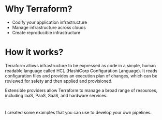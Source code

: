 # Why Terraform?

* Codify your application infrastructure
* Manage infrastructure across clouds
* Create reproducible infrastructure

# How it works?

Terraform allows infrastructure to be expressed as code in a simple, human readable language called HCL (HashiCorp Configuration Language). It reads configuration files and provides an execution plan of changes, which can be reviewed for safety and then applied and provisioned.

Extensible providers allow Terraform to manage a broad range of resources, including IaaS, PaaS, SaaS, and hardware services.
#

I created some examples that you can use to develop your own pipelines.